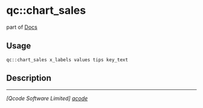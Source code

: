 qc::chart_sales
===============

part of [Docs](../index.md)

Usage
-----
`qc::chart_sales x_labels values tips key_text`

Description
-----------


----------------------------------
*[Qcode Software Limited] [qcode]*

[qcode]: http://www.qcode.co.uk "Qcode Software"